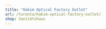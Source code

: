 ```yaml
---
title: "Hakim Optical Factory Outlet"
url: /toronto/hakim-optical-factory-outlet/
shop: Sanitätshaus
---
```


